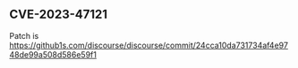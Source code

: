 ## CVE-2023-47121

Patch is https://github1s.com/discourse/discourse/commit/24cca10da731734af4e9748de99a508d586e59f1